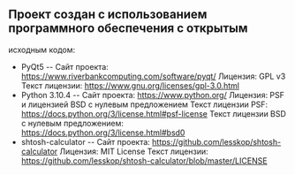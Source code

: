## Проект создан с использованием программного обеспечения с открытым
исходным кодом:
- PyQt5 -- 
Сайт проекта: https://www.riverbankcomputing.com/software/pyqt/
Лицензия: GPL v3
Текст лицензии:
https://www.gnu.org/licenses/gpl-3.0.html
- Python 3.10.4 -- 
Сайт проекта: https://www.python.org/
Лицензия: PSF и лицензией BSD с нулевым предложением
Текст лицензии PSF:
https://docs.python.org/3/license.html#psf-license
Текст лицензии BSD с нулевым предложением:
https://docs.python.org/3/license.html#bsd0
- shtosh-calculator -- 
Сайт проекта: https://github.com/lesskop/shtosh-calculator
Лицензия: MIT License
Текст лицензии:
https://github.com/lesskop/shtosh-calculator/blob/master/LICENSE
